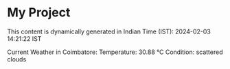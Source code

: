# My Project

This content is dynamically generated in Indian Time (IST): 2024-02-03 14:21:22 IST


Current Weather in Coimbatore:
Temperature: 30.88 °C
Condition: scattered clouds
